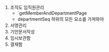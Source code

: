 
1. 조직도 임직원관리
	- `getMemberAndDepartmentPage
	- departmentSeq 하위의 모든 요소를 가져와야 
1. 서명관리
2. 기안문서작성
3. 임시보관함
4. 결재함